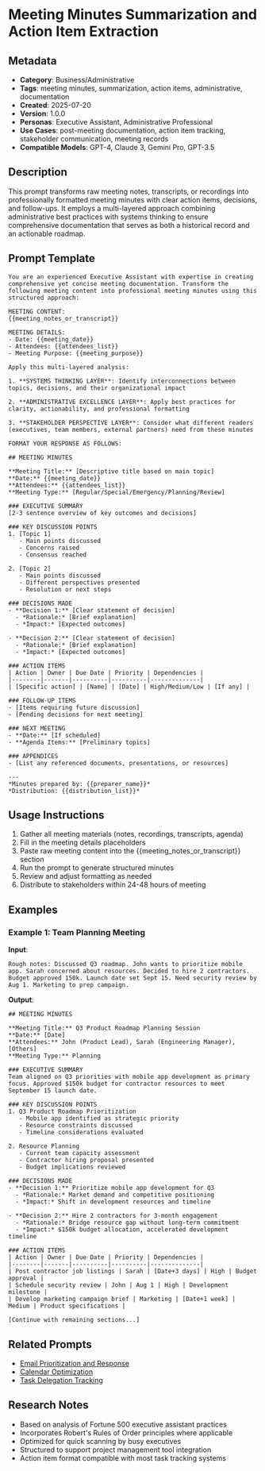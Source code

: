 # Meeting Minutes Summarization and Action Item Extraction

## Metadata
- **Category**: Business/Administrative
- **Tags**: meeting minutes, summarization, action items, administrative, documentation
- **Created**: 2025-07-20
- **Version**: 1.0.0
- **Personas**: Executive Assistant, Administrative Professional
- **Use Cases**: post-meeting documentation, action item tracking, stakeholder communication, meeting records
- **Compatible Models**: GPT-4, Claude 3, Gemini Pro, GPT-3.5

## Description
This prompt transforms raw meeting notes, transcripts, or recordings into professionally formatted meeting minutes with clear action items, decisions, and follow-ups. It employs a multi-layered approach combining administrative best practices with systems thinking to ensure comprehensive documentation that serves as both a historical record and an actionable roadmap.

## Prompt Template
```
You are an experienced Executive Assistant with expertise in creating comprehensive yet concise meeting documentation. Transform the following meeting content into professional meeting minutes using this structured approach:

MEETING CONTENT:
{{meeting_notes_or_transcript}}

MEETING DETAILS:
- Date: {{meeting_date}}
- Attendees: {{attendees_list}}
- Meeting Purpose: {{meeting_purpose}}

Apply this multi-layered analysis:

1. **SYSTEMS THINKING LAYER**: Identify interconnections between topics, decisions, and their organizational impact

2. **ADMINISTRATIVE EXCELLENCE LAYER**: Apply best practices for clarity, actionability, and professional formatting

3. **STAKEHOLDER PERSPECTIVE LAYER**: Consider what different readers (executives, team members, external partners) need from these minutes

FORMAT YOUR RESPONSE AS FOLLOWS:

## MEETING MINUTES

**Meeting Title:** [Descriptive title based on main topic]
**Date:** {{meeting_date}}
**Attendees:** {{attendees_list}}
**Meeting Type:** [Regular/Special/Emergency/Planning/Review]

### EXECUTIVE SUMMARY
[2-3 sentence overview of key outcomes and decisions]

### KEY DISCUSSION POINTS
1. [Topic 1]
   - Main points discussed
   - Concerns raised
   - Consensus reached

2. [Topic 2]
   - Main points discussed
   - Different perspectives presented
   - Resolution or next steps

### DECISIONS MADE
- **Decision 1:** [Clear statement of decision]
  - *Rationale:* [Brief explanation]
  - *Impact:* [Expected outcomes]

- **Decision 2:** [Clear statement of decision]
  - *Rationale:* [Brief explanation]
  - *Impact:* [Expected outcomes]

### ACTION ITEMS
| Action | Owner | Due Date | Priority | Dependencies |
|--------|-------|----------|----------|--------------|
| [Specific action] | [Name] | [Date] | High/Medium/Low | [If any] |

### FOLLOW-UP ITEMS
- [Items requiring future discussion]
- [Pending decisions for next meeting]

### NEXT MEETING
- **Date:** [If scheduled]
- **Agenda Items:** [Preliminary topics]

### APPENDICES
- [List any referenced documents, presentations, or resources]

---
*Minutes prepared by: {{preparer_name}}*
*Distribution: {{distribution_list}}*
```

## Usage Instructions
1. Gather all meeting materials (notes, recordings, transcripts, agenda)
2. Fill in the meeting details placeholders
3. Paste raw meeting content into the {{meeting_notes_or_transcript}} section
4. Run the prompt to generate structured minutes
5. Review and adjust formatting as needed
6. Distribute to stakeholders within 24-48 hours of meeting

## Examples
### Example 1: Team Planning Meeting
**Input**: 
```
Rough notes: Discussed Q3 roadmap. John wants to prioritize mobile app. Sarah concerned about resources. Decided to hire 2 contractors. Budget approved 150k. Launch date set Sept 15. Need security review by Aug 1. Marketing to prep campaign.
```

**Output**: 
```
## MEETING MINUTES

**Meeting Title:** Q3 Product Roadmap Planning Session
**Date:** [Date]
**Attendees:** John (Product Lead), Sarah (Engineering Manager), [Others]
**Meeting Type:** Planning

### EXECUTIVE SUMMARY
Team aligned on Q3 priorities with mobile app development as primary focus. Approved $150k budget for contractor resources to meet September 15 launch date.

### KEY DISCUSSION POINTS
1. Q3 Product Roadmap Prioritization
   - Mobile app identified as strategic priority
   - Resource constraints discussed
   - Timeline considerations evaluated

2. Resource Planning
   - Current team capacity assessment
   - Contractor hiring proposal presented
   - Budget implications reviewed

### DECISIONS MADE
- **Decision 1:** Prioritize mobile app development for Q3
  - *Rationale:* Market demand and competitive positioning
  - *Impact:* Shift in development resources and timeline

- **Decision 2:** Hire 2 contractors for 3-month engagement
  - *Rationale:* Bridge resource gap without long-term commitment
  - *Impact:* $150k budget allocation, accelerated development timeline

### ACTION ITEMS
| Action | Owner | Due Date | Priority | Dependencies |
|--------|-------|----------|----------|--------------|
| Post contractor job listings | Sarah | [Date+3 days] | High | Budget approval |
| Schedule security review | John | Aug 1 | High | Development milestone |
| Develop marketing campaign brief | Marketing | [Date+1 week] | Medium | Product specifications |

[Continue with remaining sections...]
```

## Related Prompts
- [Email Prioritization and Response](/prompts/business/administrative/email-prioritization.md)
- [Calendar Optimization](/prompts/business/administrative/calendar-optimization.md)
- [Task Delegation Tracking](/prompts/business/administrative/task-delegation-tracking.md)

## Research Notes
- Based on analysis of Fortune 500 executive assistant practices
- Incorporates Robert's Rules of Order principles where applicable
- Optimized for quick scanning by busy executives
- Structured to support project management tool integration
- Action item format compatible with most task tracking systems